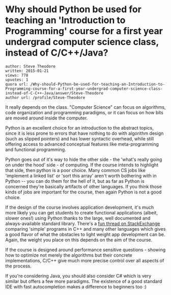 # Why should Python be used for teaching an 'Introduction to Programming' course for a first year undergrad computer science class, instead of C/C++/Java?

	author: Steve Theodore
	written: 2015-01-21
	views: 778
	upvotes: 1
	quora url: /Why-should-Python-be-used-for-teaching-an-Introduction-to-Programming-course-for-a-first-year-undergrad-computer-science-class-instead-of-C-C++-Java/answer/Steve-Theodore
	author url: /profile/Steve-Theodore


It really depends on the class. "Computer Science" can focus on algorithms, code organization and programming paradigms, or it can focus on how bits are moved around inside the computer. 

Python is an excellent choice for an introduction to the abstract topics, since it is less prone to errors that have nothing to do with algorithm design (such as slipped pointers) and has lower syntactic overhead, while still offering access to advanced conceptual features like meta-programming and functional programming. 

Python goes out of it's way to hide the other side - the 'what's really going on under the hood' side - of computing. If the course intends to highlight that side, then python is a poor choice. Many common CS jobs like 'implement a linked list' or 'sort this array' aren't worth bothering with in Python -- you can do them for the hell of it, but as far as Python is concerned they're basically artifacts of other languages. If you think those kinds of jobs are important for the course, then again Python is not a good choice.

If the design of the course involves application development, it's much more likely you can get students to create functional applications (albeit, slower ones!) using Python thanks to the large, well documented and always-available standard library. There's a [fun thread on StackExchange](http://codegolf.stackexchange.com/questions/44278/debunking-stroustrups-debunking-of-the-myth-c-is-for-large-complicated-pro) comparing 'simple' programs in C++ and many other languages which gives a good flavor of what the obstacles to light weight app development can be. Again, the weight you place on this depends on the aim of the course.

If the course is designed around performance sensitive questions - showing how to optimize not merely the algorithms but their concrete implementations, C/C++ give much more precise control over all aspects of the process. 

If you're considering Java, you should also consider C# which is very similar but offers a few more paradigms. The existence of a good standard IDE with fast autocompletion makes a difference to beginners too :)

